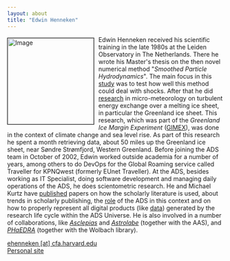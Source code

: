```yaml
---
layout: about
title: "Edwin Henneken"
---
```


<img src="{{ site.baseurl }}/img/ads_logo.png" height="200" width="200" alt="Image" style="float: left; margin: 4px 10px 0px 0px; border: 1px solid #000000;">

Edwin Henneken received his scientific training in the late 1980s at the Leiden Observatory in The Netherlands. There he wrote his Master's thesis on the then novel numerical method "*Smoothed Particle Hydrodynamics*". The main focus in this [study](https://ui.adsabs.harvard.edu/#abs/1993CoPhC..74..239H/abstract) was to test how well this method could deal with shocks. After that he did [research](https://ui.adsabs.harvard.edu/#abs/1994GPC.....9...69H/abstract) in micro-meteorology on turbulent energy exchange over a melting ice sheet, in particular the Greenland ice sheet. This research, which was part of the *Greenland Ice Margin Experiment* ([GIMEX](https://ui.adsabs.harvard.edu/#abs/1993BAMS...74..355O/abstract)), was done in the context of climate change and sea level rise. As part of this research he spent a month retrieving data, about 50 miles up the Greenland ice sheet, near Søndre Strømfjord, Western Greenland. Before joining the ADS team in October of 2002, Edwin worked outside academia for a number of years, among others to do DevOps for the Global Roaming service called Traveller for KPNQwest (formerly EUnet Traveller). At the ADS, besides working as IT Specialist, doing software development and managing daily operations of the ADS, he does scientometric research. He and Michael Kurtz have [published](https://ui.adsabs.harvard.edu/#abs/2017arXiv170602153H/abstract) papers on how the scholarly literature is used, about trends in scholarly publishing, the [role](https://ui.adsabs.harvard.edu/#abs/2012opsa.book..253H/abstract) of the ADS in this context and on how to properly represent all digital products (like [data](https://ui.adsabs.harvard.edu/#abs/2015BASIS..41...40H/abstract)) generated by the research life cycle within the ADS Universe. He is also involved in a number of collaborations, like *[Asclepias](https://doi.org/10.5281/zenodo.1011088
)* and *[Astrolabe](http://astrolabe.arizona.edu/)* (together with the AAS), and *[PHaEDRA](https://library.cfa.harvard.edu/project-phaedra)* (together with the Wolbach library).

[ehenneken [at] cfa.harvard.edu](mailto:ehenneken@cfa.harvard.edu)  
[Personal site](https://sites.google.com/site/ehenneken/)
